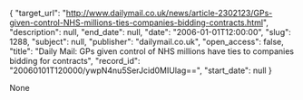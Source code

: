 {
  "target_url": "http://www.dailymail.co.uk/news/article-2302123/GPs-given-control-NHS-millions-ties-companies-bidding-contracts.html", 
  "description": null, 
  "end_date": null, 
  "date": "2006-01-01T12:00:00", 
  "slug": 1288, 
  "subject": null, 
  "publisher": "dailymail.co.uk", 
  "open_access": false, 
  "title": "Daily Mail: GPs given control of NHS millions have ties to companies bidding for contracts", 
  "record_id": "20060101T120000/ywpN4nu5SerJcid0MIUlag==", 
  "start_date": null
}

None